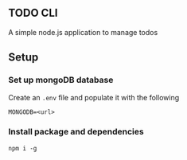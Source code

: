 ## TODO CLI

A simple node.js application to manage todos

## Setup
### Set up mongoDB database


Create an `.env` file and populate it with the following

```
MONGODB=<url>
```

### Install package and dependencies
```
npm i -g
```


